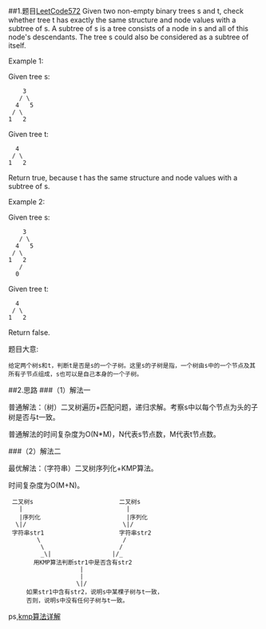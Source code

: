 ##1.题目[LeetCode572](https://leetcode.com/problems/subtree-of-another-tree/description/)
Given two non-empty binary trees s and t, check whether tree t has exactly the same structure and node values with a subtree of s. A subtree of s is a tree consists of a node in s and all of this node's descendants. The tree s could also be considered as a subtree of itself.
 
 Example 1:
 
 Given tree s:
 
        3
       / \
      4   5
     / \
    1   2
 Given tree t:
 
      4 
     / \
    1   2
 Return true, because t has the same structure and node values with a subtree of s.
 
 Example 2:
 
 Given tree s:
 
        3
       / \
      4   5
     / \
    1   2
       /
      0
 Given tree t:
   
      4
     / \
    1   2
 Return false.
 
 题目大意:
 
    给定两个树s和t，判断t是否是s的一个子树。这里s的子树是指，一个树由s中的一个节点及其所有子节点组成，s也可以是自己本身的一个子树。
    
 ##2.思路
 ###（1）解法一
 
 普通解法：（树）二叉树遍历+匹配问题，递归求解。考察s中以每个节点为头的子树是否与t一致。
 
 普通解法的时间复杂度为O(N*M)，N代表s节点数，M代表t节点数。
 
 ###（2）解法二
 
 最优解法：（字符串）二叉树序列化+KMP算法。
 
 时间复杂度为O(M+N)。
 
     二叉树s                        二叉树s
       |                             |
       |序列化                        |序列化
      \|/                           \|/
     字符串str1                     字符串str2
            \                       /
             \                     /
             _\|                 |/_
           用KMP算法判断str1中是否含有str2
                        |
                        |
                       \|/
         如果str1中含有str2，说明s中某棵子树与t一致，
         否则，说明s中没有任何子树与t一致。
 
 
 ps,[kmp算法详解](http://www.cnblogs.com/zhangboy/p/7635627.html)